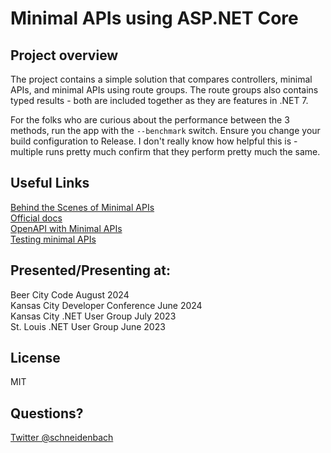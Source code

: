 # Minimal APIs using ASP.NET Core

## Project overview

The project contains a simple solution that compares controllers, minimal APIs, and minimal APIs using route groups. The route groups also contains typed results - both are included together as they are features in .NET 7.

For the folks who are curious about the performance between the 3 methods, run the app with the `--benchmark` switch. Ensure you change your build configuration to Release. I don't really know how helpful this is - multiple runs pretty much confirm that they perform pretty much the same.

## Useful Links

[Behind the Scenes of Minimal APIs](https://andrewlock.net/series/behind-the-scenes-of-minimal-apis/)  
[Official docs](https://learn.microsoft.com/en-us/aspnet/core/tutorials/min-web-api)  
[OpenAPI with Minimal APIs](https://learn.microsoft.com/en-us/aspnet/core/fundamentals/minimal-apis/openapi)  
[Testing minimal APIs](https://learn.microsoft.com/en-us/aspnet/core/fundamentals/minimal-apis/test-min-api)

## Presented/Presenting at:

Beer City Code August 2024  
Kansas City Developer Conference June 2024  
Kansas City .NET User Group July 2023  
St. Louis .NET User Group June 2023

## License

MIT

## Questions?

[Twitter @schneidenbach](https://twitter.com/schneidenbach)